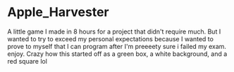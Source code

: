 # Apple_Harvester
A little game I made in 8 hours for a project that didn't require much. But I wanted to try to exceed my personal expectations because I wanted to prove to myself that I can program after I'm preeeety sure i failed my exam. enjoy. Crazy how this started off as a green box, a white background, and a red square lol
